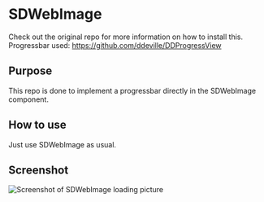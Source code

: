 SDWebImage
=========

Check out the original repo for more information on how to install this.
Progressbar used: https://github.com/ddeville/DDProgressView

Purpose
----------
This repo is done to implement a progressbar directly in the SDWebImage component. 


How to use
----------
Just use SDWebImage as usual.

Screenshot
----------
![Screenshot of SDWebImage loading picture](https://raw.github.com/kozze89/SDWebImage-progressbar/master/Screenshot.png)

